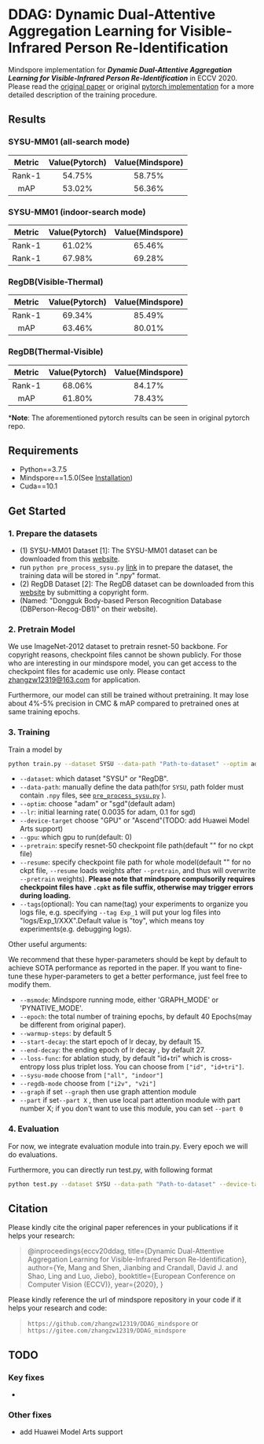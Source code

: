 # DDAG: Dynamic Dual-Attentive Aggregation Learning for Visible-Infrared Person Re-Identification

Mindspore implementation for ***Dynamic Dual-Attentive Aggregation Learning for Visible-Infrared Person Re-Identification*** in ECCV 2020. Please read the [original paper](https://arxiv.org/pdf/2007.09314.pdf)  or original [pytorch implementation](https://github.com/mangye16/DDAG) for a more detailed description of the training procedure.

## Results

### SYSU-MM01 (all-search mode)

| Metric | Value(Pytorch) | Value(Mindspore) |
| :----: | :------------: | :--------------: |
| Rank-1 |     54.75%     |      58.75%      |
|  mAP   |     53.02%     |      56.36%      |

### SYSU-MM01 (indoor-search mode)

| Metric | Value(Pytorch) | Value(Mindspore) |
| :----: | :------------: | :--------------: |
| Rank-1 |     61.02%     |      65.46%      |
| Rank-1 |     67.98%     |      69.28%      |

### RegDB(Visible-Thermal)

| Metric | Value(Pytorch) | Value(Mindspore) |
| :----: | :------------: | :--------------: |
| Rank-1 |     69.34%     |      85.49%      |
|  mAP   |     63.46%     |      80.01%      |

### RegDB(Thermal-Visible)

| Metric | Value(Pytorch) | Value(Mindspore) |
| :----: | :------------: | :--------------: |
| Rank-1 |     68.06%     |      84.17%      |
|  mAP   |     61.80%     |      78.43%      |

***Note**: The aforementioned pytorch results can be seen in original pytorch repo.

## Requirements

- Python==3.7.5
- Mindspore==1.5.0(See [Installation](https://www.mindspore.cn/install/))
- Cuda==10.1

## Get Started

### 1. Prepare the datasets

- (1) SYSU-MM01 Dataset [1]: The SYSU-MM01 dataset can be downloaded from this [website](http://isee.sysu.edu.cn/project/RGBIRReID.htm).
- run `python pre_process_sysu.py` [link](https://github.com/mangye16/Cross-Modal-Re-ID-baseline/blob/master/pre_process_sysu.py) in to prepare the dataset, the training data will be stored in ".npy" format.
- (2) RegDB Dataset [2]: The RegDB dataset can be downloaded from this [website](http://dm.dongguk.edu/link.html) by submitting a copyright form.
- (Named: "Dongguk Body-based Person Recognition Database (DBPerson-Recog-DB1)" on their website).

### 2. Pretrain Model

We use ImageNet-2012 dataset to pretrain resnet-50 backbone. For copyright reasons, checkpoint files cannot be shown publicly. For those who are interesting in our mindspore model, you can get access to  the checkpoint files for academic use only. Please contact zhangzw12319@163.com for application.

Furthermore, our model can still be trained without pretraining. It may lose about  4%-5% precision in CMC & mAP compared to pretrained ones at same training epochs.

### 3. Training

Train a model by

```bash
python train.py --dataset SYSU --data-path "Path-to-dataset" --optim adam --lr 0.0035 --device-target GPU --gpu 0 --pretrain "Path-to-pretrain-model.ckpt" --part 3 --graph
```

- `--dataset`: which dataset "SYSU" or "RegDB".
- `--data-path`: manually define the data path(for `SYSU`, path folder must contain `.npy` files, see [`pre_process_sysu.py`](#anchor1) ).
- `--optim`: choose "adam" or "sgd"(default adam)
- `--lr`: initial learning rate( 0.0035 for adam, 0.1 for sgd)
- `--device-target` choose "GPU" or "Ascend"(TODO: add Huawei Model Arts support)
- `--gpu`: which gpu to run(default: 0)
- `--pretrain`: specify resnet-50 checkpoint file path(default "" for no ckpt file)
- `--resume`: specify checkpoint file path for whole model(default "" for no ckpt file, `--resume` loads weights after `--pretrain`, and thus will overwrite `--pretrain` weights). **Please note that mindspore compulsorily requires checkpoint files have `.cpkt` as file suffix, otherwise may trigger errors during loading.**
- `--tags`(optional): You can name(tag) your experiments to organize you logs file, e.g. specifying `--tag Exp_1` will put your log files into "logs/Exp_1/XXX".Default value is "toy", which means toy experiments(e.g. debugging logs).

Other useful arguments:

We recommend that these hyper-parameters should be kept by default to achieve SOTA performance as reported in the paper. If you want to fine-tune these hyper-parameters to get a better performance, just feel free to modify them.

- `--msmode`: Mindspore running mode, either 'GRAPH_MODE' or 'PYNATIVE_MODE'.
- `--epoch`: the total number of training epochs, by default 40 Epochs(may be different from original paper).
- `--warmup-steps`: by default 5
- `--start-decay`: the start epoch of lr decay, by default 15.
- `--end-decay`: the ending epoch of lr decay , by default 27.
- `--loss-func`: for ablation study, by default "id+tri" which is cross-entropy loss plus triplet loss. You can choose from `["id", "id+tri"]`.
- `--sysu-mode` choose from `["all", "indoor"]`
- `--regdb-mode` choose from `["i2v", "v2i"]`
- `--graph` if set `--graph` then use graph attention module
- `--part` if set`--part X` , then use local part attention module with part number X; if you don't want to use this module, you can set `--part 0`

### 4. Evaluation

For now, we integrate evaluation module into train.py. Every epoch we will do evaluations.

Furthermore, you can directly run test.py, with following format

```bash
python test.py --dataset SYSU --data-path "Path-to-dataset" --device-target GPU --gpu 0 --resume "Path-to-saved-checkpoint-file.ckpt" --part 3 --graph
```

## Citation

Please kindly cite the original paper references in your publications if it helps your research:

> @inproceedings{eccv20ddag,
> title={Dynamic Dual-Attentive Aggregation Learning for Visible-Infrared Person Re-Identification},
> author={Ye, Mang and Shen, Jianbing and Crandall, David J. and Shao, Ling and Luo, Jiebo},
> booktitle={European Conference on Computer Vision (ECCV)},
> year={2020},
> }

Please kindly reference the url of mindspore repository in your code if it helps your research and code:

> `https://github.com/zhangzw12319/DDAG_mindspore` or
> `https://gitee.com/zhangzw12319/DDAG_mindspore`

## TODO

### Key fixes

-

### Other fixes

- add Huawei Model Arts support
